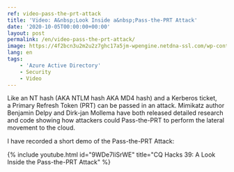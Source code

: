 ```yaml
---
ref: video-pass-the-prt-attack
title: 'Video: A&nbsp;Look Inside a&nbsp;Pass-the-PRT Attack'
date: '2020-10-05T00:00:00+00:00'
layout: post
permalink: /en/video-pass-the-prt-attack/
image: https://4f2bcn3u2m2u2z7ghc17a5jm-wpengine.netdna-ssl.com/wp-content/uploads/2020/10/thumbnail-hacks-39-780x370.jpg
lang: en
tags:
    - 'Azure Active Directory'
    - Security
    - Video
---
```


Like an&nbsp;NT hash (AKA NTLM hash AKA MD4 hash) and&nbsp;a&nbsp;Kerberos ticket, a&nbsp;Primary Refresh Token (PRT) can be&nbsp;passed in&nbsp;an&nbsp;attack. Mimikatz author Benjamin Delpy and&nbsp;Dirk-jan Mollema have both released detailed research and&nbsp;code showing how attackers could Pass-the-PRT to&nbsp;perform the&nbsp;lateral movement to&nbsp;the&nbsp;cloud.

I have recorded a&nbsp;short demo of&nbsp;the&nbsp;Pass-the-PRT Attack:

{% include youtube.html id="9WDe7IiSrWE" title="CQ Hacks 39: A Look Inside the Pass-the-PRT Attack" %}

